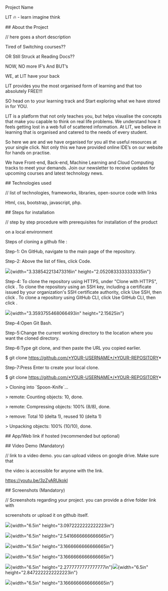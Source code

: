 Project Name

LIT :fire: - learn imagine think

\#\# About the Project

// here goes a short description

Tired of Switching courses??

OR Still Struck at Reading Docs??

NOW, NO more IF’s And BUT’s

WE, at LIT have your back

LIT provides you the most organised form of learning and that too
absolutely FREE!!!

SO head on to your learning track and Start exploring what we have
stored in for YOU.

LIT is a platform that not only teaches you, but helps visualise the
concepts that make you capable to think on real life problems. We
understand how it feels getting lost in a web full of scattered
information. At LIT, we believe in learning that is organised and
catered to the needs of every student.

So here we are and we have organised for you all the useful resources at
your single click. Not only this we have provided online IDE’s on our
website for hands on practise.

We have Front-end, Back-end, Machine Learning and Cloud Computing tracks
to meet your demands. Join our newsletter to receive updates for
upcoming courses and latest technology news.

\#\# Technologies used

// list of technologies, frameworks, libraries, open-source code with
links

Html, css, bootstrap, javascript, php.

\#\# Steps for installation

// step by step procedure with prerequisites for installation of the
product

on a local environment

Steps of cloning a github file :

Step-1: On GitHub, navigate to the main page of the repository.

Step-2: Above the list of files, click Code.

![](media/image7.png){width="3.338542213473316in"
height="2.0520833333333335in"}

Step-4: To clone the repository using HTTPS, under "Clone with HTTPS",
click . To clone the repository using an SSH key, including a
certificate issued by your organization's SSH certificate authority,
click Use SSH, then click . To clone a repository using GitHub CLI,
click Use GitHub CLI, then click .

![](media/image4.png){width="3.3593755468066493in" height="2.15625in"}

Step-4:Open Git Bash.

Step-5:Change the current working directory to the location where you
want the cloned directory.

Step-6:Type git clone, and then paste the URL you copied earlier.

\$ git clone https://github.com/*YOUR-USERNAME*/*YOUR-REPOSITORY*

Step-7:Press Enter to create your local clone.

\$ git clone https://github.com/*YOUR-USERNAME*/*YOUR-REPOSITORY*

&gt; Cloning into \`Spoon-Knife\`...

&gt; remote: Counting objects: 10, done.

&gt; remote: Compressing objects: 100% (8/8), done.

&gt; remove: Total 10 (delta 1), reused 10 (delta 1)

&gt; Unpacking objects: 100% (10/10), done.

\#\# App/Web link if hosted (recommended but optional)

\#\# Video Demo (Mandatory)

// link to a video demo. you can upload videos on google drive. Make
sure that

the video is accessible for anyone with the link.

<https://youtu.be/3zZyARUkokI>

\#\# Screenshots (Mandatory)

// Screenshots regarding your project. you can provide a drive folder
link with

screenshots or upload it on github itself.

![](media/image6.png){width="6.5in" height="3.0972222222222223in"}

![](media/image5.png){width="6.5in" height="2.5416666666666665in"}

![](media/image9.png){width="6.5in" height="3.1666666666666665in"}

![](media/image8.png){width="6.5in" height="3.1666666666666665in"}

![](media/image2.png){width="6.5in"
height="2.2777777777777777in"}![](media/image3.png){width="6.5in"
height="2.8472222222222223in"}

![](media/image1.png){width="6.5in" height="3.1666666666666665in"}
